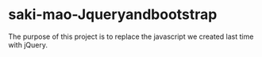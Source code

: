 # saki-mao-Jqueryandbootstrap
The purpose of this project is to replace the javascript we created last time with jQuery.
